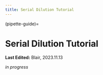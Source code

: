 ```yaml
---
title: Serial Dilution Tutorial
---
```


(pipette-guide)=
# Serial Dilution Tutorial

**Last Edited:** Blair, 2023.11.13

*in progress*
